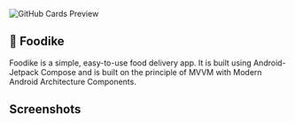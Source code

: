 ![GitHub Cards Preview]("/art/FoodikeIntrouctionMockUp.jpg")

## 🍔 Foodike
Foodike is a simple, easy-to-use food delivery app. It is built using Android-Jetpack Compose and is built on the principle of MVVM with Modern Android Architecture Components.

## Screenshots


